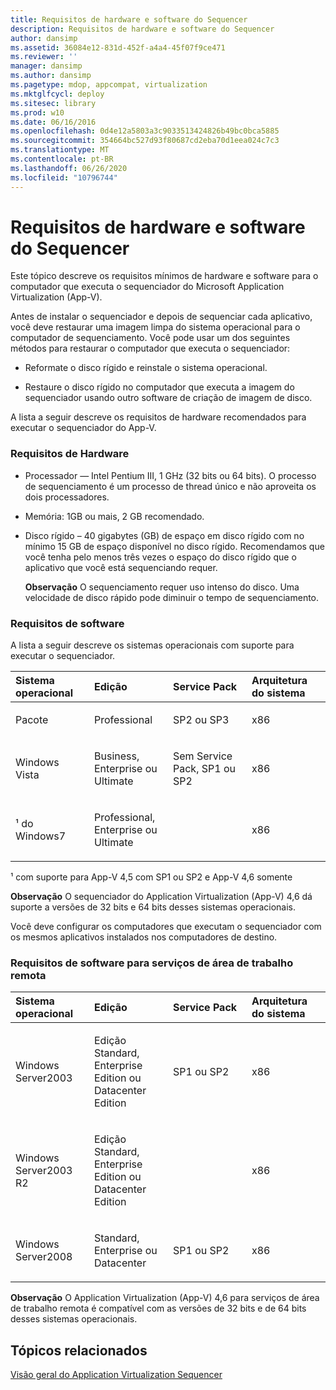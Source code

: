 ```yaml
---
title: Requisitos de hardware e software do Sequencer
description: Requisitos de hardware e software do Sequencer
author: dansimp
ms.assetid: 36084e12-831d-452f-a4a4-45f07f9ce471
ms.reviewer: ''
manager: dansimp
ms.author: dansimp
ms.pagetype: mdop, appcompat, virtualization
ms.mktglfcycl: deploy
ms.sitesec: library
ms.prod: w10
ms.date: 06/16/2016
ms.openlocfilehash: 0d4e12a5803a3c9033513424826b49bc0bca5885
ms.sourcegitcommit: 354664bc527d93f80687cd2eba70d1eea024c7c3
ms.translationtype: MT
ms.contentlocale: pt-BR
ms.lasthandoff: 06/26/2020
ms.locfileid: "10796744"
---
```

# Requisitos de hardware e software do Sequencer


Este tópico descreve os requisitos mínimos de hardware e software para o computador que executa o sequenciador do Microsoft Application Virtualization (App-V).

Antes de instalar o sequenciador e depois de sequenciar cada aplicativo, você deve restaurar uma imagem limpa do sistema operacional para o computador de sequenciamento. Você pode usar um dos seguintes métodos para restaurar o computador que executa o sequenciador:

-   Reformate o disco rígido e reinstale o sistema operacional.

-   Restaure o disco rígido no computador que executa a imagem do sequenciador usando outro software de criação de imagem de disco.

A lista a seguir descreve os requisitos de hardware recomendados para executar o sequenciador do App-V.

### <a href="" id="hardware-requirements-"></a>Requisitos de Hardware

-   Processador — Intel Pentium III, 1 GHz (32 bits ou 64 bits). O processo de sequenciamento é um processo de thread único e não aproveita os dois processadores.

-   Memória: 1GB ou mais, 2 GB recomendado.

-   Disco rígido – 40 gigabytes (GB) de espaço em disco rígido com no mínimo 15 GB de espaço disponível no disco rígido. Recomendamos que você tenha pelo menos três vezes o espaço do disco rígido que o aplicativo que você está sequenciando requer.

    **Observação**  O sequenciamento requer uso intenso do disco. Uma velocidade de disco rápido pode diminuir o tempo de sequenciamento.

     

### Requisitos de software

A lista a seguir descreve os sistemas operacionais com suporte para executar o sequenciador.

<table>
<colgroup>
<col width="25%" />
<col width="25%" />
<col width="25%" />
<col width="25%" />
</colgroup>
<thead>
<tr class="header">
<th align="left">Sistema operacional</th>
<th align="left">Edição</th>
<th align="left">Service Pack</th>
<th align="left">Arquitetura do sistema</th>
</tr>
</thead>
<tbody>
<tr class="odd">
<td align="left"><p>Pacote</p></td>
<td align="left"><p>Professional</p></td>
<td align="left"><p>SP2 ou SP3</p></td>
<td align="left"><p>x86</p></td>
</tr>
<tr class="even">
<td align="left"><p>Windows Vista</p></td>
<td align="left"><p>Business, Enterprise ou Ultimate</p></td>
<td align="left"><p>Sem Service Pack, SP1 ou SP2</p></td>
<td align="left"><p>x86</p></td>
</tr>
<tr class="odd">
<td align="left"><p>¹ do Windows7</p></td>
<td align="left"><p>Professional, Enterprise ou Ultimate</p></td>
<td align="left"><p></p></td>
<td align="left"><p>x86</p></td>
</tr>
</tbody>
</table>

 

¹ com suporte para App-V 4,5 com SP1 ou SP2 e App-V 4,6 somente

**Observação**  O sequenciador do Application Virtualization (App-V) 4,6 dá suporte a versões de 32 bits e 64 bits desses sistemas operacionais.

 

Você deve configurar os computadores que executam o sequenciador com os mesmos aplicativos instalados nos computadores de destino.

### Requisitos de software para serviços de área de trabalho remota

<table>
<colgroup>
<col width="25%" />
<col width="25%" />
<col width="25%" />
<col width="25%" />
</colgroup>
<thead>
<tr class="header">
<th align="left">Sistema operacional</th>
<th align="left">Edição</th>
<th align="left">Service Pack</th>
<th align="left">Arquitetura do sistema</th>
</tr>
</thead>
<tbody>
<tr class="odd">
<td align="left"><p>Windows Server2003</p></td>
<td align="left"><p>Edição Standard, Enterprise Edition ou Datacenter Edition</p></td>
<td align="left"><p>SP1 ou SP2</p></td>
<td align="left"><p>x86</p></td>
</tr>
<tr class="even">
<td align="left"><p>Windows Server2003 R2</p></td>
<td align="left"><p>Edição Standard, Enterprise Edition ou Datacenter Edition</p></td>
<td align="left"><p></p></td>
<td align="left"><p>x86</p></td>
</tr>
<tr class="odd">
<td align="left"><p>Windows Server2008</p></td>
<td align="left"><p>Standard, Enterprise ou Datacenter</p></td>
<td align="left"><p>SP1 ou SP2</p></td>
<td align="left"><p>x86</p></td>
</tr>
</tbody>
</table>

 

**Observação**  O Application Virtualization (App-V) 4,6 para serviços de área de trabalho remota é compatível com as versões de 32 bits e de 64 bits desses sistemas operacionais.

 

## Tópicos relacionados


[Visão geral do Application Virtualization Sequencer](application-virtualization-sequencer-overview.md)

 

 





